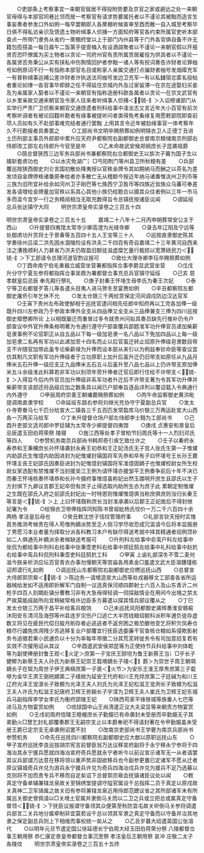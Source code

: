 <!-- { "loadSidebar": true } -->
　　○吏部条上考察事宜一来朝官僦居不得投附势要及京官之家或避远之处一来朝官毋得与本部官同巷比邻而居一考察官有请求势要属托者以不谨论其被黜而造言生事妄奏者参发口外如例一每早罢朝即入各蓆棚听候查审至酉而散一自入城至考察毕日俱不得私访亲识及馈遗土物听缉事人侦捕一方面知府等官各约束所属官吏听本部查点一所带门隶务从省约一蓆棚府堂以上于部门内州县等于门外各官俱自备不许无籍包揽搭盖一每日晨午二饭第手提壸榼入有设酒諠聚者以不谨论一来朝官假以开报贤否恐吓僚属为买土物者以贪论一司府州官有责所属赁居雇役为供具者以不谨论一各属贤否务秉公从实有挟私中伤狥情回护者参黜一诸人等有掜词奏告诈财者论罪枷号如例原词不行一有指称本部官名目或称家人亲属交通打点骗财者枷号发烟瘴充军一有冒称缉事巡捕公差诈财者许执送法司枷号发边卫充军一有以私讎宿忿匿名投帖者重论如律一各官事毕即辞之任不得延住京城内外及过家留滞一在京在途娶妇买妾及为亲属家人娶者以不谨论一来朝官有指称造册科歛各属者以贪论一在京文武官有以乡里亲故交通来朝官及令家人往来者听缉事人侦捕＜锍-釒＞入诏榜诸部门从实举行严责厂卫侦察来朝官交通馈遗者刑科给事中凌汝志又言近年大小百官有前次考察听调者有被论回籍听勘者有缘事被提听问者类得免考夤缘复用愿敕部院即查前项人员如有久不赴部事难完结者通行罢黜  上用其言令近年被劾缘事官一体考察年久不行勘报者具奏罢之
　　○工部尚书文明卒赐祭葬如例明锦衣卫人正德丁丑进士历刑部主事员外郎郎中累升应天府尹都察院右副都御史总督南京粮储南京刑部右侍郎改工部左右侍郎升今官至是卒
　　○乙未命故武安候郑纲庶长子昆袭祖爵
　　○荫总督狭西三边军务兵部尚书兼都察院右佥都御史王以旂次子籥为国子生以擒斩套虏功也
　　○以水灾免湖广氵□丐阳荆门等州县卫所秋粮有差
　　○兵部覆巡按狭西御史刘仑言国初散处降夷授以官秩金牌令其如期纳马而酬之以茶名为差发顷自金牌停格诸番原奉给者亦多散亡无从稽额今按近年纳马诸番惟洮州卫列帀等三族为旧所宜补给余如河州卫子刚巴等七族西宁卫昝帀等四族近皆族众马蕃可奉差发各请增给金牌量加官秩以系其心其他小族仍给勘合以摄其众往者例以三年一市马多而滥今宜岁一行之务精阅相当无取充数得旨令总镇抚按诸臣议闻
　　○调延绥总兵张达镇守大同
　　明世宗肃皇帝实录卷之三百五十四


明世宗肃皇帝实录卷之三百五十五
　　嘉靖二十八年十二月丙申朔葬常安公主于西山
　　○升提督四夷馆太常寺少卿高澄为光禄寺卿
　　○录去年辽阳及宁远等处御虏功升赏将士于景春等五百四十五人王宝等三十人
　　○巡按直隶御史陈其学奏徐州吕梁二洪先因水涸陵险设有洪夫二千四百有奇自嘉靖二十三年黄河自西来注之漕挽顺利人力甚省乃洪夫仍取盈旧额徒滋虚糜乞量行裁损以宽萧砀民力＜锍-釒＞下工部请令总理河道官酌议报可
　　○致仕大理寺卿李珏卒赐祭葬如例
　　○丁酉命南宁伯毛重器立威营坐营署都指挥佥事李爵显武营坐营
　　○戊戌升分守宁夏左参将都指挥佥事吴鼎为署都督佥事充总兵官镇守延绥
　　○己亥  慈孝献皇后忌辰  奉先殿行祭礼
　　○庚子封秦王怀埢生母李氏为秦王次妃
　　○泰宁等卫右都督歹答儿等各遣头目夷人进马贺冬至宴赉如例
　　○辛丑都察院左都御史屠侨引年乞休不允
　　○发太仓银三千两给赏保定河间调戍防边汉达官军
　　○壬寅下贵州左布政使郜相于巡抚官逮问相先任郎中知府再以工完各加俸一级既升四川左参政乃于参政本俸外全支从四品俸又全支从三品俸兼支三俸为四川巡按御史鄢懋卿所论  上以相既屡迁而重冒过多令就贵州问拟具奏员缺先行推补仍令户部查议中外官升俸条格明著为令通行遵守户部查覆兵部题准军功升俸官员递加柴薪皂隶事例不论官职正从自五品以下每一级加皂隶一名八品以下免加四品以上每一级加皂隶二名再有军功以此递加至十四名而止以后官虽迁转止炤原升俸级皂隶数目带支不许随官加带此虽专论柴薪缘为升俸而设本部从来引以为例兹奉钦命臣等查议宜仿其制凡文职有军功升俸级者于立功原职上加升后虽升迁仍旧带支如原任从九品月俸米五石升俸一级应支正九品俸米五石五斗后虽升至八品七品以上仍许带支原加俸米五斗余级准此料算若非军功以别项年旁升俸者迁官后即行住给不许带支＜锍-釒＞入得旨今后内外官员加升俸级非系军功者升迁后不许带支著为令其军功升俸并柴薪带支该部还将品级应加之数条具以闻已户部奉旨逐品详列以覆诏载入令典通行内外遵守
　　○甲辰周府崇善王朝墉薨赐祭葬如例
　　○丙午命监察御史黄洪毗提调南直隶学校
　　○命延绥东路右参将刘继光充协守宁夏副总兵官
　　○发太仆寺寄餋马七千匹分给宣大二镇各三千五百匹发常盈库马价银三万两运赴宣大山西各一万两买马给军
　　○丁未升提督仓场户部左侍郎李士翱为工部尚书
　　○己酉升吏部文选司郎中罗廷辅为太常寺少卿提督四夷馆
　　○庚戌  贞惠安和景皇后忌辰遣玉田伯蒋荣祭  陵寝
　　○旌江西等处孝子曾柏节妇周氏等十一人烈妇邓氏等四人
　　○参赞机务南京兵部尚书韩邦奇引疾乞致仕许之
　　○壬子以秦府永寿恭和王秉欓庶长孙怀墡袭封永寿王初恭和王正妃汤氏无子宫人张氏生第一子惟燿内助邵氏生惟燱内助因进封为妃惟燿封镇国将军先恭和卒有子曰怀墡号王长孙王薨怀墡主丧王妃邵氏因奏臣进封为妃惟燱封镇国将军准燱固嫡子也惟燿校尉女所生校尉女家选配有禁惟燿不当封援吴江王例为请怀墡亦援邹平王例奏争前后十年不决已而秦王怀埢核奏怀墡恭和长孙今摄府事惟燱虽称妃出然玉牒明开庶生且邵氏以生子方封俱下九卿议言郡王妃卒但有庶子止得选取内助所生亦为庶子此  累朝定制惟燿之生既在邵氏入府之前邵氏封妃出一时特恩则惟燿惟燱俱当称庶俱庶则当归长秦王等言是＜锍-釒＞上  上曰怀墡既称庶长当封准承袭以后郡王正妃故后不得封继妃署为令
　　○给锦衣卫带俸指挥同知陈书曾祖妣杨氏坟价一万二千六百四十余两杨  孝洁皇后母也
　　○癸丑敕沈世子恬烄管理府事
　　○礼部言钦天授时实惟首务推测考候贵在得人苟惟拘嫡派势至乏人倘习学尽收恐成冗滥请今后将本监报册丁男愿习本业者量为择取分派各科教习本户有缺尽得送考就中择其精通者炤例顶补如二人俱通先补嫡派余者候缺送考报可
　　○升刑科左给事中俞鸾户科左给事中张侃为都给事中刑科右给事中张秉壶吏科右给事中郑廷鹄左给事中礼科给事中赵釴右给事中鸾兵科侃刑科秉壶吏科廷鹄釴工科
　　○甲寅  上谕礼部深冬不雪二麦何滋今朕亲祈洪应坛百官青衣办事勿慢朝天等宫庙各用素金□羞遣文武大臣溶鏸瑾栋诏邦谟行礼如例
　　○调巡抚山东都察院右副都御史应槚巡抚山西
　　○总督宣大侍郎郭宗皋＜锍-釒＞陈边务一请增造宣大山西等处戎器移文工部查各省所运器械给发如不适用即折解军门自制一议选真保河顺四郡射士六百人及山东青沂二州枪手四百人刻期赴镇分曹教习非有大急毋得轻调一伺探敌情全在用间今出境之禁太严故莫能觇敌所向宜稍破常格许边臣多方募遣以探其情兵部议覆从之
　　○丁巳发太仓银三万两于昌平补给客兵粮饷
　　○己未巡抚凤阳都御史龚辉奏淮安赣榆沐阳安东清河及海邳等州县连岁灾伤户口逃亡大半而钱粮炤额科派积年逋负徒存虚数又将见在疲民代偿日朘月削存者必逃逃者不返穷困之极恐酿他变乞将积欠凤寿仓粮尽行蠲免庶凋残少苏逃移复业户部覆宜行抚臣选委廉干官查核仓粮如系侵欺影射务令追徵若果小民逋负以十分为率每年带徵二分其荒芜转徙务令有司加意招复若有实效不次擢用诏从其议
　　○辛酉遣武安侯郑昆等为正使持节兵科给事中刘体乾等为副使捧册封鲁王观＜火定＞庶第一子宝庆王颐坦为鲁王新蔡王当氵□乎长子健楖为新蔡王夫人孙氏为新蔡王妃崇王载境嫡长子翊＜釒爵＞为崇世子周王朝堈嫡长子在铤为周世子伊王典楧庶第一子褒＜火节＞为安乐王淮王厚焘庶第三子载塨为金华王肃王弼桄嫡第二子缙焮为延安王代府和川王充烰庶第二子廷碱为和川王辽府光泽王宠瀤长子致榞为光泽王夫人刘氏为光泽王妃松滋王宠洌长子致槺为松滋王夫人许氏为松滋王妃唐府卫辉王弥鋿长子宇漳为卫辉王夫人崔氏为卫辉王妃东城兵马副指挥李学女李氏为衡府邵陵王妃
　　○陕西苟家平锋铁城等族番人七巴等进马及方物宴赏如例
　　○琉球国中山王尚清遣正议大夫梁显等来朝贡方物宴赏如例
　　○壬戌初周府信陵王睦楃庶长子勤熩已有命袭封未受册而卒勤熩无子其弟勤火□慧乞封礼部覆奏郡王无嗣宗支止以本爵奉祀不得请封著在令甲勤熩虽未受册王爵已定宗支无承袭例诏罢不封
　　○改南京吏部尚书王学夔为南京兵部尚书参赞机务
　　○命先任巡抚四川都察院右副都御史应大猷以原职巡抚山东
　　○甲子宣府巡抚李良巡按胡宗宪言前督臣翁万达议移宣府副将于永宁移永宁参将于四海冶其永宁援兵愿就四海冶宣府奇兵愿就永宁者听今以前议宣示诸军无一从者请罢其议兵部谓万达意在移将领以重声势非固欲移兵也今副参更置已定诸军不愿从迁者原议镇城奇兵许兑为游兵永宁援兵许兑为奇兵四海冶戍兵许兑为援兵不足乃选募以克则将不加而责专兵不移而自足矣诏下总督郭宗皋会抚镇诸臣议处以闻
　　○敕真定守备单辅兼辖龙泉故关至锦绣堂提调守隘官属设千总指挥二员于真定以原戍故关真神二卫军骑属之故关旧有参将兼辖龙泉近用侍郎范鏓议省之其所部诸军未有所属巡关御史曾佩请以□关境土官属并隶倒马关而以二卫之兵或立把总或属真定守备督领＜锍-釒＞下抚臣议报谓守备领其众便第至秋防宜屯故关听倒马关参将调遣兵部言二关兵地分属牵制非宜莫若设千总以领其军隶之真定守备而以守备并治其地隶之保定副总兵则上下相维而事权统一矣从之
　　○乙丑岁暮大祫遣英国公张溶代
　　○以明年元旦节遣定国公徐延德长宁伯周大经玉田伯蒋荣分祭  八陵都督佥事王朝用祭  恭仁康定景皇帝都督佥事沉至祭  孝洁皇后王朝用祭  哀冲  庄敬二太子各陵坟
　　明世宗肃皇帝实录卷之三百五十五终


